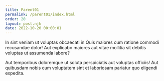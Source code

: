```yaml
---
title: Parent01
permalink: /parent01/index.html
order: 20
layout: post.njk
date: 2022-10-20 00:00:01
---
```


In sint veniam ut voluptas obcaecati in Quis maiores cum ratione commodi recusandae dolor! Aut explicabo maiores aut vitae mollitia sit debitis voluptas ut assumenda labore?

Aut temporibus doloremque ut soluta perspiciatis aut voluptas officiis! Aut quibusdam nobis cum voluptatem sint et laboriosam pariatur quo eligendi expedita.
